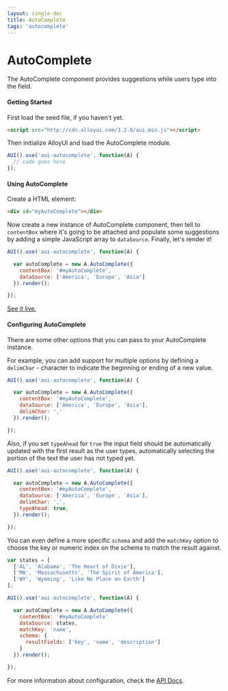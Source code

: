 ```yaml
---
layout: single-doc
title: AutoComplete
tags: 'autocomplete'
---
```


# AutoComplete

The AutoComplete component provides suggestions while users type into the field.

#### Getting Started

First load the seed file, if you haven't yet.

``` html
<script src="http://cdn.alloyui.com/3.2.8/aui.min.js"></script>
```

Then initialize AlloyUI and load the AutoComplete module.

``` javascript
AUI().use('aui-autocomplete', function(A) {
  // code goes here
});
```

#### Using AutoComplete

Create a HTML element:

``` html
<div id="myAutoComplete"></div>
```

Now create a new instance of AutoComplete component, then tell to `contentBox` where it's going to be attached and populate some suggestions by adding a simple JavaScript array to `dataSource`. Finally, let's render it!

``` javascript
AUI().use('aui-autocomplete', function(A) {

  var autoComplete = new A.AutoComplete({
    contentBox: '#myAutoComplete',
    dataSource: ['America', 'Europe', 'Asia']
  }).render();

});
```

[See it live.](../../examples/autocomplete/)

#### Configuring AutoComplete

There are some other options that you can pass to your AutoComplete instance.

For example, you can add support for multiple options by defining a `delimChar` - character to indicate the beginning or ending of a new value.

``` javascript
AUI().use('aui-autocomplete', function(A) {

  var autoComplete = new A.AutoComplete({
    contentBox: '#myAutoComplete',
    dataSource: ['America', 'Europe', 'Asia'],
    delimChar: ','
  }).render();

});
```

Also, if you set `typeAhead` for `true` the input field should be automatically updated with the first result as the user types, automatically selecting the portion of the text the user has not typed yet.

``` javascript
AUI().use('aui-autocomplete', function(A) {

  var autoComplete = new A.AutoComplete({
    contentBox: '#myAutoComplete',
    dataSource: ['America', 'Europe', 'Asia'],
    delimChar: ',',
    typeAhead: true,
  }).render();

});
```

You can even define a more specific `schema` and add the `matchKey` option to choose the key or numeric index on the schema to match the result against.


``` javascript
var states = [
  ['AL', 'Alabama', 'The Heart of Dixie'],
  ['MA', 'Massachusetts', 'The Spirit of America'],
  ['WY', 'Wyoming', 'Like No Place on Earth']
];

AUI().use('aui-autocomplete', function(A) {

  var autoComplete = new A.AutoComplete({
    contentBox: '#myAutoComplete'
    dataSource: states,
    matchKey: 'name',
    schema: {
      resultFields: ['key', 'name', 'description']
    }
  }).render();

});
```

For more information about configuration, check the <a href="#">API Docs</a>.